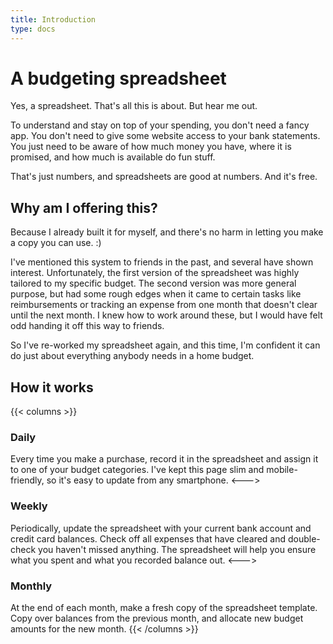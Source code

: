 ```yaml
---
title: Introduction
type: docs
---
```


# A budgeting spreadsheet

Yes, a spreadsheet.
That's all this is about.
But hear me out.

To understand and stay on top of your spending, you don't need a fancy app.
You don't need to give some website access to your bank statements.
You just need to be aware of how much money you have, where it is promised, and how much is available do fun stuff.

That's just numbers, and spreadsheets are good at numbers.
And it's free.

## Why am I offering this?

Because I already built it for myself, and there's no harm in letting you make a copy you can use. :)

I've mentioned this system to friends in the past, and several have shown interest.
Unfortunately, the first version of the spreadsheet was highly tailored to my specific budget.
The second version was more general purpose, but had some rough edges when it came to certain tasks like reimbursements or tracking an expense from one month that doesn't clear until the next month.
I knew how to work around these, but I would have felt odd handing it off this way to friends.

So I've re-worked my spreadsheet again, and this time, I'm confident it can do just about everything anybody needs in a home budget.

## How it works

{{< columns >}}
### Daily

Every time you make a purchase, record it in the spreadsheet and assign it to one of your budget categories.
I've kept this page slim and mobile-friendly, so it's easy to update from any smartphone.
<--->
### Weekly

Periodically, update the spreadsheet with your current bank account and credit card balances.
Check off all expenses that have cleared and double-check you haven't missed anything.
The spreadsheet will help you ensure what you spent and what you recorded balance out.
<--->
### Monthly

At the end of each month, make a fresh copy of the spreadsheet template.
Copy over balances from the previous month, and allocate new budget amounts for the new month.
{{< /columns >}}
